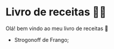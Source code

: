 # Livro de receitas :woman_cook:

Olá! bem vindo ao meu livro de receitas :wave:

- Strogonoff de Frango;